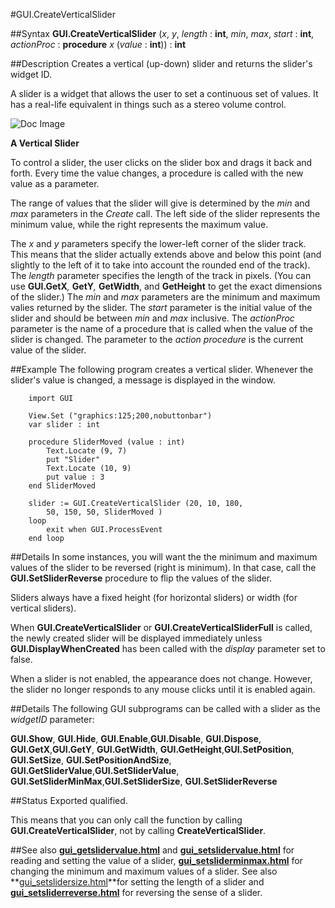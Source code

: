 
#GUI.CreateVerticalSlider

##Syntax
**GUI.CreateVerticalSlider** (_x_, _y_, _length_ : **int**,    _min_, _max_, _start_ : **int**, _actionProc_ : **procedure** _x_ (_value_ : **int**)) : **int**


##Description
Creates a vertical (up-down) slider and returns the slider's widget ID. 

A slider is a widget that allows the user to set a continuous set of values. It has a real-life equivalent in things such as a stereo volume control.



![Doc Image](gui_createverticalslider01.gif)

**A Vertical Slider**

To control a slider, the user clicks on the slider box and drags it back and forth. Every time the value changes, a procedure is called with the new value as a parameter.

The range of values that the slider will give is determined by the _min_ and _max_ parameters in the _Create_ call. The left side of the slider represents the minimum value, while the right represents the maximum value. 

The _x_ and _y_ parameters specify the lower-left corner of the slider track. This means that the slider actually extends above and below this point (and slightly to the left of it to take into account the rounded end of the track). The _length_ parameter specifies the length of the track in pixels. (You can use **GUI.GetX**_,_ **GetY**_,_ **GetWidth**, and **GetHeight** to get the exact dimensions of the slider.) The _min_ and _max_ parameters are the minimum and maximum valies returned by the slider. The _start_ parameter is the initial value of the slider and should be between _min_ and _max_ inclusive. The _actionProc_ parameter is the name of a procedure that is called when the value of the slider is changed. The parameter to the _action procedure_ is the current value of the slider.


##Example
The following program creates a vertical slider. Whenever the slider's value is changed, a message is displayed in the window.



        import GUI
        
        View.Set ("graphics:125;200,nobuttonbar") 
        var slider : int
        
        procedure SliderMoved (value : int)
            Text.Locate (9, 7)
            put "Slider"
            Text.Locate (10, 9)
            put value : 3
        end SliderMoved 
        
        slider := GUI.CreateVerticalSlider (20, 10, 180,
            50, 150, 50, SliderMoved )
        loop
            exit when GUI.ProcessEvent
        end loop
##Details
In some instances, you will want the the minimum and maximum values of the slider to be reversed (right is minimum). In that case, call the **GUI.SetSliderReverse** procedure to flip the values of the slider.

Sliders always have a fixed height (for horizontal sliders) or width (for vertical sliders). 

When **GUI.CreateVerticalSlider** or **GUI.CreateVerticalSliderFull** is called, the newly created slider will be displayed immediately unless **GUI.DisplayWhenCreated** has been called with the _display_ parameter set to false. 

When a slider is not enabled, the appearance does not change. However, the slider no longer responds to any mouse clicks until it is enabled again.


##Details
The following GUI subprograms can be called with a slider as the _widgetID_ parameter:


**GUI.Show**, **GUI.Hide**, **GUI.Enable**,**GUI.Disable**, **GUI.Dispose**, **GUI.GetX**,**GUI.GetY**, **GUI.GetWidth**, **GUI.GetHeight**,**GUI.SetPosition**, **GUI.SetSize**, **GUI.SetPositionAndSize**, **GUI.GetSliderValue**,**GUI.SetSliderValue**, **GUI.SetSliderMinMax**,**GUI.SetSliderSize**, **GUI.SetSliderReverse**



##Status
Exported qualified.

This means that you can only call the function by calling **GUI.CreateVerticalSlider**, not by calling **CreateVerticalSlider**.


##See also
**[gui_getslidervalue.html](GUI.GetSliderValue)** and **[gui_setslidervalue.html](GUI.SetSliderValue)** for reading and setting the value of a slider, **[gui_setsliderminmax.html](GUI.SetSliderMinMax)** for changing the minimum and maximum values of a slider. See also **[gui_setslidersize.html](GUI.SetSliderSize)**for setting the length of a slider and **[gui_setsliderreverse.html](GUI.SetSliderReverse)** for reversing the sense of a slider.

